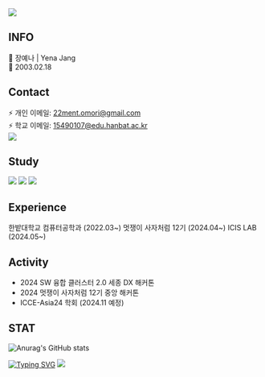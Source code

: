 <img src="https://capsule-render.vercel.app/api?type=rect&color=298A08&height=200&section=header&text=HelLo_mY_wOrLD¡&fontSize=60" />

## INFO
🔭 장예나 | Yena Jang \
🌱 2003.02.18

## Contact
⚡ 개인 이메일: 22ment.omori@gmail.com    
⚡ 학교 이메일: 15490107@edu.hanbat.ac.kr\
<a href="https://www.instagram.com/yyeen_naa/"><img src="https://img.shields.io/badge/Instagram-E4405F?style=flat-square&logo=Instagram&logoColor=white"/></a>

## Study
<img src="https://img.shields.io/badge/react-20232a.svg?style=for-the-badge&logo=react&logoColor=61DAFB"> <img src="https://img.shields.io/badge/Python-3776AB?style=for-the-badge&logo=Python&logoColor=white"> <img src="https://img.shields.io/badge/Java-F7DF1E?style=for-the-badge&logo=Java&logoColor=white">

## Experience
한밭대학교 컴퓨터공학과 (2022.03~)
멋쟁이 사자처럼 12기 (2024.04~)
ICIS LAB (2024.05~)

## Activity
- 2024 SW 융합 클러스터 2.0 세종 DX 해커톤
- 2024 멋쟁이 사자처럼 12기 중앙 해커톤
- ICCE-Asia24 학회 (2024.11 예정)

## STAT
![Anurag's GitHub stats](https://github-readme-stats.vercel.app/api?username=Yena-J&show_icons=true&theme=radical)

[![Typing SVG](https://readme-typing-svg.demolab.com?font=Fira+Code&pause=1000&random=false&width=435&lines=Difficult_is_just_things_to_overcome)](https://git.io/typing-svg)
<img src="https://capsule-render.vercel.app/api?type=soft&color=0B1907&height=20" />
